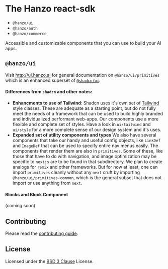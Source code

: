 # The Hanzo react-sdk
- `@hanzo/ui`
- `@hanzo/auth`
- `@hanzo/commerce`

Accessible and customizable components that you can use to build your AI apps.


## `@hanzo/ui` 
Visit http://ui.hanzo.ai for general documentation on `@hanzo/ui/primitives` which is an enhanced superset of [`@shadcn/ui`](https://ui.shadcn.com/).  

#### Differences from `shadcn` and other notes:
- **Enhancments to use of Tailwind**: Shadcn uses it's own set of [Tailwind](https://tailwindcss.com/) style classes.  These are adequate as a starting point, but do not fully meet the needs of a framework that can be used to build highly branded and individualized performant web-apps.  Our components use a more flexible and complete set of styles.  Have a look in `ui/tailwind` and `ui/style` for a more complete sense of our design system and it's uses.
- **Expanded set of utility components and types** We also have several components that take our handy and useful config objects, like `LinkDef` and `ImageDef` that can be used to specify entire nav menus easily.  The components that render them are also in `primitives`.  Some of these, like those that have to do with navigation, and image optimization may be specific to `nextjs` are to be found in that subdirectory.  We plan to create analogs for `remix` and other frameworks. But for now at least, one can import `primitives` cleanly without any `next` cruft by importing `@hanzo/ui/primitives-common`, which is the general subset that does not import or use anything from `next`.  

#### Blocks and Block Component
(coming soon)


## Contributing

Please read the [contributing guide](/CONTRIBUTING.md).

## License

Licensed under the [BSD 3 Clause](./LICENSE.md) License.
